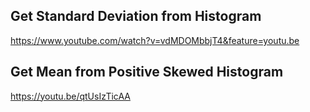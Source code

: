 
## Get Standard Deviation from Histogram

https://www.youtube.com/watch?v=vdMDOMbbjT4&feature=youtu.be


## Get Mean from Positive Skewed Histogram

https://youtu.be/qtUsIzTicAA


























